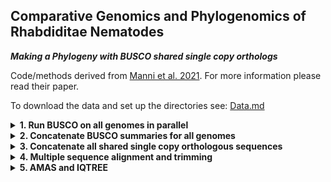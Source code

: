 ## Comparative Genomics and Phylogenomics of Rhabdiditae Nematodes ###

***Making a Phylogeny with BUSCO shared single copy orthologs***

Code/methods derived from [Manni et al. 2021](https://currentprotocols.onlinelibrary.wiley.com/doi/10.1002/cpz1.323). For more information please read their paper.

To download the data and set up the directories see: [Data.md]()

<details>
    
<summary><b>1. Run BUSCO on all genomes in parallel</b></summary>

```
vi busco.sh
```

```
#!/bin/bash

#SBATCH --account iacc_jfierst
#SBATCH --qos highmem1
#SBATCH --partition highmem1
#SBATCH --output=out_busco.log
#SBATCH --mail-user=vegge003@fiu.edu
#SBATCH --mail-type=ALL
#SBATCH -n 40

max_jobs=10
job_count=0

while read -r line; do
    busco -f -c 4 -m genome -i ./RhabditinaPhylogeny_NCBI/"${line}"/*.fna -o busco_"${line}" --offline --lineage_dataset /home/data/jfierst/veggers/nematoda_odb10 &

    job_count=$((job_count + 1))

        if [ "$job_count" -ge "$max_jobs" ]; then
                wait
                job_count=0
        fi

done < busco_list.txt
```
busco_list.txt is a list of all nematode species/strains I'm interested in. It looks like:
```
TWN1964
TWN1984
SX3368
SB194
QG2083
PX534
PX506
PX439
PX356
PS2068
PS1017
```

```
sbatch busco.sh
```
Takes less than a day to get through all 70 genomes.

Make sure that all the buscos worked. If they didn't why? probably because fna files are still gzipped or something. 

</details> 

<details>
    <summary><b>2. Concatenate BUSCO summaries for all genomes</b></summary>
    
```
vi busco_summary.sh
```

```
#!/bin/bash

#SBATCH --account iacc_jfierst
#SBATCH --qos highmem1
#SBATCH --partition highmem1
#SBATCH --output=out_busco_summary.log

WORKING_DIR=/home/data/jfierst/veggers/RhabditinaPhylogeny/

cd ${WORKING_DIR}

#make header line 
echo -e "ID\tbusco\tsingle_copy_count" > busco_summary.txt

#loop through busco_list.txt 
while read -r line; do
    cd RhabditinaPhylogeny_Buscos/busco_${line}/run_nematoda_odb10/busco_sequences/single_copy_busco_sequences/

#list all single copy orthologs into a list (note: the paths might be messed up here. If you run it and don't see the output file, search around a bit)
    ls *.fna | sort > ./../../../${line}_single_copy_list.txt
    cd ${WORKING_DIR}

#count the number of single copy orthologs found
    single_copy_count=$(wc -l RhabditinaPhylogeny_Buscos/busco_${line}/${line}_single_copy_list.txt | awk '{print $1}')
    ID=${line}

#extract the summary line from short_summary.txt 
    busco=$(grep "C:" RhabditinaPhylogeny_Buscos/busco_${line}/short_summary*.txt)

#append all calculated values to busco_summary.txt
    echo -e "${ID}\t${busco}\t${single_copy_count}" >> busco_summary.txt

done < busco_list.txt
```
```
sbatch busco_summary.sh
```

The output will be busco_summary.txt and looks like:
```
ID      busco   single_copy_count
AF16            C:98.1%[S:97.8%,D:0.3%],F:1.1%,M:0.8%,n:3131            3063
AF72            C:64.5%[S:44.2%,D:20.3%],F:5.8%,M:29.7%,n:3131          1383
APS25           C:74.1%[S:73.8%,D:0.3%],F:5.8%,M:20.1%,n:3131           2310
APS4            C:76.3%[S:76.0%,D:0.3%],F:6.4%,M:17.3%,n:3131           2379
```
I used this to sure that the busco is good quality, although good quality is sort of subjective with organism of study. Here I define good quality as not too many duplicates. 3 species were removed from the analysis for having more than 5% duplicate BUSCOs, like you see in AF72 in the above output.

Another output from the above code is RhabditinaPhylogeny_Buscos/busco_${line}/${line}_single_copy_list.txt (replace ${line} with the species name. Thus, you would generate 70 of these files (one for each species). This output is important for the next step and should look like:
```
0at6231.fna
10010at6231.fna
10011at6231.fna
10018at6231.fna
10021at6231.fna
10025at6231.fna
10032at6231.fna
1003at6231.fna
10044at6231.fna
10045at6231.fna
10059at6231.fna
10063at6231.fna
10068at6231.fna
10076at6231.fna
10081at6231.fna
```

</details>

<details>
    <summary><b>3. Concatenate all shared single copy orthologous sequences</b></summary>

```
vi busco_parse.sh
```
Note: busco_parse.txt and busco_list.txt are the same thing (a list of species/strain names), but I've removed the three species with poor BUSCO scores, thus busco_parse.txt has 67 lines while busco_list.txt has 70.

```
#!/bin/bash

#SBATCH --account iacc_jfierst
#SBATCH --qos highmem1
#SBATCH --partition highmem1
#SBATCH --output=out_busco_parse.log

WORKING_DIR=/home/data/jfierst/veggers/RhabditinaPhylogeny

cd ${WORKING_DIR}

#prep loop #1 (this code specifies the first species in the list as the start and copies it's single_copy_list.txt to com.txt)
startFile=$(head -1 busco_parse.txt)
cp ${WORKING_DIR}/RhabditinaPhylogeny_Buscos/busco_${startFile}/${startFile}_single_copy_list.txt com.txt

#loop through species to find buscos common between the current species and the file com.txt. All matches between the two files are saved to temp.txt. temp.txt is then moved to com.txt and the loop repeats with the next species.
while read -r file; do
    comm -12 com.txt ${WORKING_DIR}/RhabditinaPhylogeny_Buscos/busco_${file}/${file}_single_copy_list.txt > temp.txt
    mv temp.txt com.txt
done < busco_parse.txt

#make directory for organization 
mkdir -p busco_msa

#loop #2 makes a directory for each gene, copies the species gene sequence to that directory, and adds the species name to the fasta header
while read -r gene; do
    mkdir -p ./busco_msa/${gene}
    cd busco_msa/${gene}

    while read -r species; do
        cp ${WORKING_DIR}/RhabditinaPhylogeny_Buscos/busco_${species}/run_nematoda_odb10/busco_sequences/single_copy_busco_sequences/${gene} .
        sed -e "s/^>/>${species}_/" ${gene} | sed 's/-/_/g' | sed 's/\./_/g' | sed 's/\:/_/g' > ${species}_${gene}
        rm ${gene}
    done < ./../../busco_parse.txt

    cat * > ${gene}.fasta
    rm *.fna
    cd ${WORKING_DIR}

done < com.txt
```
Your output is ./busco_msa/${gene}/${gene}.fasta, generating a fasta file for each shared single copy ortholog present in all genomes included in this study (about 400 of the possible 3131 nematode BUSCOs). Each file should contain 67 sequences, one for each species. If you head one of the files, it should look like:
```
>AF16_NC_013486_2_6886414_6898962
ATGATACGCTGGAAGTACGGAATTCACTACCTCATATGGCTCCTTCTCGTGCTGCATTTG
TCGACGTGTCAATCAGATTCCTCTCTGACGACGTCGGCCGAGCAGCACGAGTTGTTTGCC
ATCAAGAAGGACTCGTTGTCTCCGTGGTCTCAAATTCTTGTTTCATTACCACGGAGGCAT
CCTTTGTATCAGAGTTTTGCTGCCAAGATTCAAGATGTAACTGAGAATATGtcggATGAT
GTTAGAGACGCGAACAAAACATTCGTTTCGTCCGATGATTCTCCATATAACATCAGGATA
CATGCTCTGAAACCAGGACACCGATActcgattgcTATCCACGGCCAAAAAGATGGATCG
ACCTCCTTGATAAAAGAAGAATCGGTTGTTATGGACCCTCGGGCTCCCGACTTCCGATCA
ATAGATTCTGATATCCAGGTGGCAGAGCACAACATCACAATGAGAACAATTAAGAACGAT
TCTTACTTACAAGACTCTTTCTCAATTGAATATCGTCAGATTAACCCGGATAAGAAGTTT
```

</details>

<details>
    <summary><b>4. Multiple sequence alignment and trimming</b></summary>

<br>

mafft.sh was created with the help of [Daniel Morales](https://github.com/dmora127) (arrays are still a bit over my head)
```
vi mafft.sh
```

```
#!/bin/bash

#SBATCH --account iacc_jfierst
#SBATCH --qos highmem1
#SBATCH --partition highmem1
#SBATCH --output=out_mafft.log
#SBATCH --array=1-499%25

WORKING_DIR=/home/data/jfierst/veggers/RhabditinaPhylogeny

cd ${WORKING_DIR}

module load mafft-7.221-gcc-8.2.0-y6cgezm

# Define your input/output directories
INPUT_DIR="/home/data/jfierst/veggers/RhabditinaPhylogeny/busco_msa"
OUTPUT_DIR="/home/data/jfierst/veggers/RhabditinaPhylogeny/busco_msa"

# Define your taxonList
BUSCO_ID=""

# Read all BUSCO IDs into an array
readarray -t BUSCO_IDS < "com.txt"

# Use SLURM_ARRAY_TASK_ID to pick the corresponding BUSCO ID
BUSCO_ID=${BUSCO_IDS[$((SLURM_ARRAY_TASK_ID-1))]}

# The SLURM_ARRAY_TASK_ID variable helps in handling different parts in parallel
INPUT_FILE="${INPUT_DIR}/${BUSCO_ID}/${BUSCO_ID}.fasta"
OUTPUT_FILE="${OUTPUT_DIR}/${BUSCO_ID}/${BUSCO_ID}_mafftAligned.fasta"

mafft-linsi --thread 8 ${INPUT_FILE} > ${OUTPUT_FILE}
```
```
sbatch mafft.sh
```
The output is an alignment file for each BUSCO single copy ortholog, located at /home/data/jfierst/veggers/RhabditinaPhylogeny/busco_msa/${BUSCO_ID}/${BUSCO_ID}_mafftAligned.fasta

Now trim the alignments, removing any uninformative gaps (gaps in 90% of sequences). I'm using ClipKit here, which was conda installed:

```
module load mamba/23.1.0-4
```

```
conda create -n clipkit
```

```
source activate clipkit
```

```
mamba install bioconda::clipkit
```
Type `clipkit -h` and the manual should appear if you've installed it correctly.

```
vi clipkit.sh
```
```
#!/bin/bash

#SBATCH --account iacc_jfierst
#SBATCH --qos highmem1
#SBATCH --partition highmem1
#SBATCH --output=out_clipkit.log

WORKING_DIR=/home/data/jfierst/veggers/RhabditinaPhylogeny

cd ${WORKING_DIR}

# load software
module load mamba/23.1.0-4
source activate clipkit

while read -r BUSCO_ID; do
    cd busco_msa/${BUSCO_ID}
    clipkit -m smart-gap ${BUSCO_ID}_mafftAligned.fasta
    cd ${WORKING_DIR}
done < com.txt

#make directory 
mkdir -p busco_msa/total

#move all trimmed alignments to a directory called total
while read -r BUSCO_ID; do
    cd busco_msa/${BUCO_ID}
    cp ${BUSCO_ID}_mafftAligned.fasta.clipkit ./../total/.
    cd ${WORKING_DIR}
done < com.txt

# fix names . . . again, this changes >AF16_NC_013486_2_6886414_6898962 to >AF16 for each of the trimmed alignments in the total directory
while read -r BUSCO_ID; do
    cd busco_msa/total/
    cut -d "_" -f 1 ${BUSCO_ID}_mafftAligned.fasta.clipkit > temp
    mv temp ${BUSCO_ID}_mafftAligned.fasta.clipkit
    cd ${WORKING_DIR}
done < com.txt
```
```
sbatch clipkit.sh
```
The output is a directory called total with all trimmed alignments for each BUSCO_ID.

</details>

<details>
<summary><b>5. AMAS and IQTREE</b></summary>

```
# get partition file with AMAS
#module load mamba/23.1.0-4
#source activate AMAS

#python3 /home/data/jfierst/veggers/programs/AMAS/amas/AMAS.py concat -c 40 -f fasta -d dna --part-format raxml -i ${WORKING_DIR}/busco_msa/total/*

# iqtree
module load iqtree-2-gcc-8.2.0

iqtree2 -s concatenated.out -spp partitions.txt -m MFP+MERGE -bb 1000 -alrt 1000 -nt 40
```
</details>

